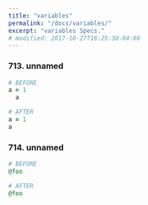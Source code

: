 ```yaml
---
title: "variables"
permalink: "/docs/variables/"
excerpt: "variables Specs."
# modified: 2017-10-27T16:25:30-04:00
---
```

### 713. unnamed
```ruby
# BEFORE
a = 1
  a
```
```ruby
# AFTER
a = 1
a
```
### 714. unnamed
```ruby
# BEFORE
@foo
```
```ruby
# AFTER
@foo
```
